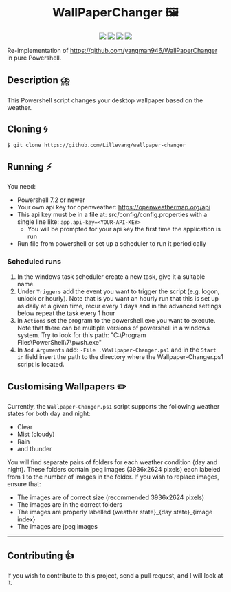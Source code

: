 <h1 align="center">
    WallPaperChanger 🖼️
</h1>




<p align="center">
    <img src="https://img.shields.io/badge/os-windows-blue.svg"> 
    <img src="https://img.shields.io/github/stars/Lillevang/wallpaper-changer?color=ccf">
    <img src="https://img.shields.io/badge/license-MIT-dfd.svg">
    <img src="https://img.shields.io/github/contributors/Lillevang/wallpaper-changer?color=9ea">
   
</p>

Re-implementation of https://github.com/yangman946/WallPaperChanger in pure Powershell.

## Description ⛈️

This Powershell script changes your desktop wallpaper based on the weather.



## Cloning 🌀

`$ git clone https://github.com/Lillevang/wallpaper-changer`



## Running ⚡

You need:

- Powershell 7.2 or newer
- Your own api key for openweather: https://openweathermap.org/api
- This api key must be in a file at: src/config/config.properties with a single line like: `app.api-key=<YOUR-API-KEY>`
  - You will be prompted for your api key the first time the application is run
- Run file from powershell or set up a scheduler to run it periodically

### Scheduled runs
1. In the windows task scheduler create a new task, give it a suitable name.
2. Under `Triggers` add the event you want to trigger the script (e.g. logon, unlock or hourly). Note that is you want an hourly run that this is set up as daily at a given time, recur every 1 days and in the advanced settings below repeat the task every 1 hour 
3. in `Actions` set the program to the powershell.exe you want to execute. Note that there can be multiple versions of powershell in a windows system. Try to look for this path: "C:\Program Files\PowerShell\7\pwsh.exe" 
4. In `Add Arguments` add: `-File .\Wallpaper-Changer.ps1` and in the `Start in` field insert the path to the directory where the Wallpaper-Changer.ps1 script is located.


## Customising Wallpapers ✏️

Currently, the `Wallpaper-Changer.ps1` script supports the following weather states for both day and night:
<ul>
  <li>Clear </li>
  <li>Mist (cloudy)</li>
  <li>Rain </li>
  <li>and thunder </li>
</ul>

You will find separate pairs of folders for each weather condition (day and night). 
These folders contain jpeg images (3936x2624 pixels) each labeled from 1 to the number of images in the folder. 
If you wish to replace images, ensure that:


<ul>
  <li>The images are of correct size (recommended 3936x2624 pixels)</li>
  <li>The images are in the correct folders</li>
  <li>The images are properly labelled {weather state}_{day state}_{image index} </li>
  <li>The images are jpeg images </li>
</ul>

---

## Contributing 👍

If you wish to contribute to this project, send a pull request, and I will look at it. 
